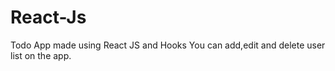 # React-Js
Todo App  made using React JS and Hooks
You can add,edit and delete user list on the app. 
